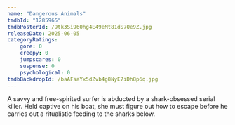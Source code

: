 ```yaml
---
name: "Dangerous Animals"
tmdbId: "1285965"
tmdbPosterId: /9tk3Si960hg4E49eMt81dS7Qe9Z.jpg
releaseDate: 2025-06-05
categoryRatings:
    gore: 0
    creepy: 0
    jumpscares: 0
    suspense: 0
    psychological: 0
tmdbBackdropId: /baAFsaYx5dZvb4g8NyE7iDh8p6q.jpg
---
```

A savvy and free-spirited surfer is abducted by a shark-obsessed serial killer. Held captive on his boat, she must figure out how to escape before he carries out a ritualistic feeding to the sharks below.
